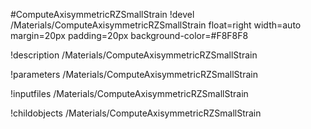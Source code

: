 <!-- MOOSE Object Documentation Stub: Remove this when content is added. -->
#ComputeAxisymmetricRZSmallStrain
!devel /Materials/ComputeAxisymmetricRZSmallStrain float=right width=auto margin=20px padding=20px background-color=#F8F8F8

!description /Materials/ComputeAxisymmetricRZSmallStrain

!parameters /Materials/ComputeAxisymmetricRZSmallStrain

!inputfiles /Materials/ComputeAxisymmetricRZSmallStrain

!childobjects /Materials/ComputeAxisymmetricRZSmallStrain
